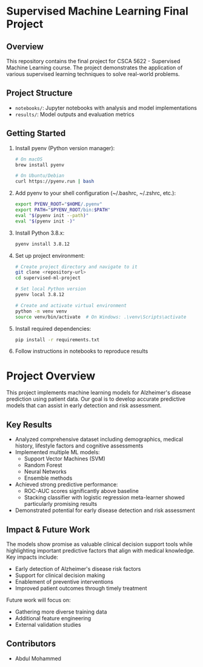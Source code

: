 # Supervised Machine Learning Final Project

## Overview
This repository contains the final project for CSCA 5622 - Supervised Machine Learning course. The project demonstrates the application of various supervised learning techniques to solve real-world problems.

## Project Structure
- `notebooks/`: Jupyter notebooks with analysis and model implementations
- `results/`: Model outputs and evaluation metrics

## Getting Started
1. Install pyenv (Python version manager):
   ```bash
   # On macOS
   brew install pyenv
   
   # On Ubuntu/Debian
   curl https://pyenv.run | bash
   ```

2. Add pyenv to your shell configuration (~/.bashrc, ~/.zshrc, etc.):
   ```bash
   export PYENV_ROOT="$HOME/.pyenv"
   export PATH="$PYENV_ROOT/bin:$PATH"
   eval "$(pyenv init --path)"
   eval "$(pyenv init -)"
   ```

3. Install Python 3.8.x:
   ```bash
   pyenv install 3.8.12
   ```

4. Set up project environment:
   ```bash
   # Create project directory and navigate to it
   git clone <repository-url>
   cd supervised-ml-project
   
   # Set local Python version
   pyenv local 3.8.12
   
   # Create and activate virtual environment
   python -m venv venv
   source venv/bin/activate  # On Windows: .\venv\Scripts\activate
   ```

5. Install required dependencies:
   ```bash
   pip install -r requirements.txt
   ```

6. Follow instructions in notebooks to reproduce results

# Project Overview

This project implements machine learning models for Alzheimer's disease prediction using patient data. Our goal is to develop accurate predictive models that can assist in early detection and risk assessment.

## Key Results

- Analyzed comprehensive dataset including demographics, medical history, lifestyle factors and cognitive assessments
- Implemented multiple ML models:
  - Support Vector Machines (SVM)
  - Random Forest
  - Neural Networks 
  - Ensemble methods
- Achieved strong predictive performance:
  - ROC-AUC scores significantly above baseline
  - Stacking classifier with logistic regression meta-learner showed particularly promising results
- Demonstrated potential for early disease detection and risk assessment

## Impact & Future Work

The models show promise as valuable clinical decision support tools while highlighting important predictive factors that align with medical knowledge. Key impacts include:

- Early detection of Alzheimer's disease risk factors
- Support for clinical decision making
- Enablement of preventive interventions 
- Improved patient outcomes through timely treatment

Future work will focus on:
- Gathering more diverse training data
- Additional feature engineering
- External validation studies



## Contributors
- Abdul Mohammed
